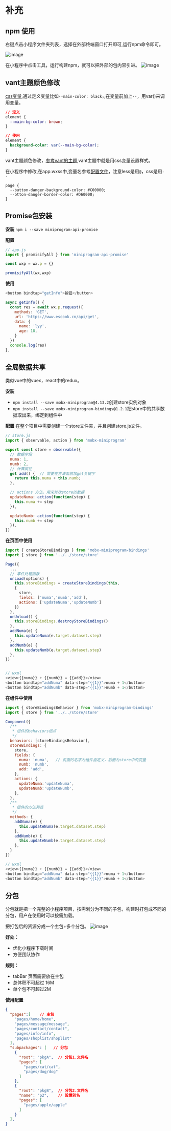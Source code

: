 # 补充

## npm 使用

右键点击小程序文件夹列表，选择在外部终端窗口打开即可,运行npm命令即可。

![image](https://user-images.githubusercontent.com/72189350/208284067-391d4107-ae62-43cf-9cf5-bab329d396a7.png)

在小程序中点击工具，运行构建npm，就可以把外部的包内容引进。
![image](https://user-images.githubusercontent.com/72189350/208284053-2ffa0c59-4846-4dd1-b873-ebd66737a30d.png)


## vant主题颜色修改

[css变量](https://developer.mozilla.org/zh-CN/docs/Web/CSS/Using_CSS_custom_properties),通过定义变量比如`--main-color: black;`,在变量前加上`--`，用var()来调用变量。

```css
// 定义
element {
  --main-bg-color: brown;
}

// 使用
element {
  background-color: var(--main-bg-color);
}
```

vant主题颜色修改，[参考vant的主题](https://youzan.github.io/vant-weapp/#/theme),vant主题中就是用css变量设置样式。

在小程序中修改,在app.wxss中,变量名参考[配置文件](https://github.com/youzan/vant-weapp/blob/dev/packages/common/style/var.less)，注意less是用`@`，css是用`--`
```
page {
  --button-danger-background-color: #C00000;
  --btton-danger-border-color: #D60000;
}
```

## Promise包安装

**安装** `npm i --save miniprogram-api-promise`

**配置**
```Javascript
// app.js
import { promisifyAll } from 'miniprogram-api-promise'

const wxp = wx.p = {}

promisifyAll(wx,wxp)
```

**使用**
```Javascript
<button bindtap="getInfo">按钮</button>

async getInfo() {
  const res = await wx.p.request({
    methods: 'GET',
    url: 'https://www.escook.cn/api/get',
    data: {
      name: 'lyy',
      age: 18,
    }
  })
  console.log(res)
},
```

## 全局数据共享
类似vue中的vuex，react中的redux。

**安装**
- `npm install --save mobx-miniprogram@4.13.2`创建store实例对象
- `npm install --save mobx-miniprogram-bindings@1.2.1`把store中的共享数据取出来，绑定到组件中

**配置**
在整个项目中需要创建一个store文件夹，并且创建store.js文件。
```Javascript
// store.js
import { observable, action } from 'mobx-miniprogram'

export const store = observable({
  // 数据字段
  numa: 1,
  numb: 2,
  // 计算属性
  get add() {  // 需要在方法面前加get关键字
    return this.numa + this.numb;
  },

  // actions 方法，用来修改store的数据
  updateNuma: action(function(step) {
    this.numa += step
  }),

  updateNumb: action(function(step) {
    this.numb += step
  }),
})
```

**在页面中使用**
```Javascript
import { createStoreBindings } from 'mobx-miniprogram-bindings'
import { store } from '../../store/store'

Page({
  ...
  // 事件处理函数
  onLoad(options) {
    this.storeBindings = createStoreBindings(this,
    {
      store,
      fields: ['numa','numb','add'],
      actions: ['updateNuma','updateNumb']
    })
  },
  onUnload() {
    this.storeBindings.destroyStoreBindings()
  },
  addNuma(e) {
    this.updateNuma(e.target.dataset.step)
  },
  addNumb(e) {
    this.updateNumb(e.target.dataset.step)
  },
})


// wxml
<view>{{numa}} + {{numb}} = {{add}}</view>
<button bindtap="addNuma" data-step="{{1}}">numa + 1</button>
<button bindtap="addNumb" data-step="{{1}}">numb + 1</button>
```

**在组件中使用**
```Javascript
import { storeBindingsBehavior } from 'mobx-miniprogram-bindings'
import { store } from '../../store/store'

Component({
  /**
   * 组件的behaviors结点
   */
  behaviors: [storeBindingsBehavior],
  storeBindings: {
    store,
    fields: {
      numa: 'numa',   // 前面的名字为组件自定义，后面为store中的变量
      numb: 'numb',
      add: 'add',
    },
    actions: {
      updateNuma:'updateNuma',
      updateNumb:'updateNumb',
    },
  },
  /**
   * 组件的方法列表
   */
  methods: {
    addNuma(e) {
      this.updateNuma(e.target.dataset.step)
    },
    addNumb(e) {
      this.updateNumb(e.target.dataset.step)
    },
  }
})

// wxml
<view>{{numa}} + {{numb}} = {{add}}</view>
<button bindtap="addNuma" data-step="{{1}}">numa + 1</button>
<button bindtap="addNumb" data-step="{{1}}">numb + 1</button>
```

## 分包
分包就是把一个完整的小程序项目，按需划分为不同的子包，构建时打包成不同的分包，用户在使用时可以按需加载。

把打包后的资源分成一个主包+多个分包。
![image](https://user-images.githubusercontent.com/72189350/208286413-52933a5c-6878-4a71-ad87-cd271ff8ee31.png)


**好处：**
- 优化小程序下载时间
- 方便团队协作

**规则：**
- tabBar 页面需要放在主包
- 总体积不可超过 16M
- 单个包不可超过2M

**使用配置**
```JSON
{
  "pages":[    // 主包
    "pages/home/home",
    "pages/message/message",
    "pages/contact/contact",
    "pages/info/info",
    "pages/shoplist/shoplist"
  ],
  "subpackages": [   // 分包
    {
      "root": "pkgA",  // 分包1.文件名
      "pages": [       
        "pages/cat/cat",
        "pages/dog/dog"
      ]
    },
    {
      "root": "pkgB",  // 分包2.文件名
      "name": "p2",    // 设置别名
      "pages": [
        "pages/apple/apple"
      ]
    }
  ],
}
```

